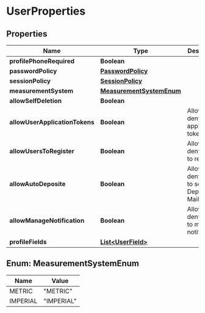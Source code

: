 

# UserProperties


## Properties

| Name | Type | Description | Notes |
|------------ | ------------- | ------------- | -------------|
|**profilePhoneRequired** | **Boolean** |  |  [optional] |
|**passwordPolicy** | [**PasswordPolicy**](PasswordPolicy.md) |  |  [optional] |
|**sessionPolicy** | [**SessionPolicy**](SessionPolicy.md) |  |  [optional] |
|**measurementSystem** | [**MeasurementSystemEnum**](#MeasurementSystemEnum) |  |  [optional] |
|**allowSelfDeletion** | **Boolean** |  |  [optional] |
|**allowUserApplicationTokens** | **Boolean** | Allow or deny user application tokens |  [optional] |
|**allowUsersToRegister** | **Boolean** | Allow or deny users to register |  [optional] |
|**allowAutoDeposite** | **Boolean** | Allow or deny users to set Auto Deposit Mailbox |  [optional] |
|**allowManageNotification** | **Boolean** | Allow or deny users to manage notifications |  [optional] |
|**profileFields** | [**List&lt;UserField&gt;**](UserField.md) |  |  [optional] |



## Enum: MeasurementSystemEnum

| Name | Value |
|---- | -----|
| METRIC | &quot;METRIC&quot; |
| IMPERIAL | &quot;IMPERIAL&quot; |



